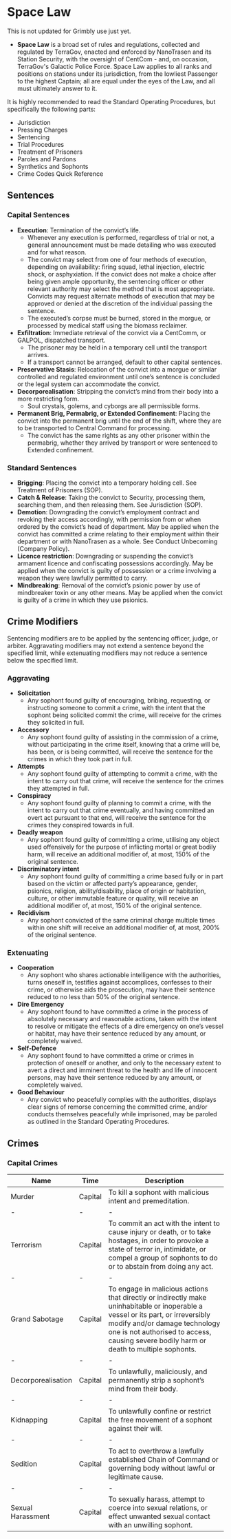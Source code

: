 # Space Law

<div class="warning">

This is not updated for Grimbly use just yet.

</div>

* **Space Law** is a broad set of rules and regulations, collected and regulated by TerraGov, enacted and enforced by NanoTrasen and its Station Security, with the oversight of CentCom - and, on occasion, TerraGov's Galactic Police Force. Space Law applies to all ranks and positions on stations under its jurisdiction, from the lowliest Passenger to the highest Captain; all are equal under the eyes of the Law, and all must ultimately answer to it.

It is highly recommended to read the Standard Operating Procedures, but specifically the following parts:
* Jurisdiction
* Pressing Charges
* Sentencing
* Trial Procedures
* Treatment of Prisoners
* Paroles and Pardons
* Synthetics and Sophonts
* Crime Codes Quick Reference
## Sentences
### Capital Sentences
* **Execution**: Termination of the convict’s life.
    * Whenever any execution is performed, regardless of trial or not, a general announcement must be made detailing who was executed and for what reason.
    * The convict may select from one of four methods of execution, depending on availability: firing squad, lethal injection, electric shock, or asphyxiation. If the convict does not make a choice after being given ample opportunity, the sentencing officer or other relevant authority may select the method that is most appropriate. Convicts may request alternate methods of execution that may be approved or denied at the discretion of the individual passing the sentence.
    * The executed’s corpse must be burned, stored in the morgue, or processed by medical staff using the biomass reclaimer.
* **Exfiltration**: Immediate retrieval of the convict via a CentComm, or GALPOL, dispatched transport.
    * The prisoner may be held in a temporary cell until the transport arrives.
    * If a transport cannot be arranged, default to other capital sentences.
* **Preservative Stasis**: Relocation of the convict into a morgue or similar controlled and regulated environment until one’s sentence is concluded or the legal system can accommodate the convict.
* **Decorporealisation**: Stripping the convict’s mind from their body into a more restricting form.
    * Soul crystals, golems, and cyborgs are all permissible forms.
* **Permanent Brig, Permabrig, or Extended Confinement**: Placing the convict into the permanent brig until the end of the shift, where they are to be transported to Central Command for processing.
    * The convict has the same rights as any other prisoner within the permabrig, whether they arrived by transport or were sentenced to Extended confinement.

### Standard Sentences
* **Brigging**: Placing the convict into a temporary holding cell. See Treatment of Prisoners (SOP).
* **Catch & Release**: Taking the convict to Security, processing them, searching them, and then releasing them. See Jurisdiction (SOP).
* **Demotion**: Downgrading the convict’s employment contract and revoking their access accordingly, with permission from or when ordered by the convict’s head of department. May be applied when the convict has committed a crime relating to their employment within their department or with NanoTrasen as a whole. See Conduct Unbecoming (Company Policy).
* **Licence restriction**: Downgrading or suspending the convict’s armament licence and confiscating possessions accordingly. May be applied when the convict is guilty of possession or a crime involving a weapon they were lawfully permitted to carry.
* **Mindbreaking**: Removal of the convict’s psionic power by use of mindbreaker toxin or any other means. May be applied when the convict is guilty of a crime in which they use psionics.

## Crime Modifiers
Sentencing modifiers are to be applied by the sentencing officer, judge, or arbiter. Aggravating modifiers may not extend a sentence beyond the specified limit, while extenuating modifiers may not reduce a sentence below the specified limit.

### Aggravating
* **Solicitation**
    * Any sophont found guilty of encouraging, bribing, requesting, or instructing someone to commit a crime, with the intent that the sophont being solicited commit the crime, will receive for the crimes they solicited in full.
* **Accessory**
    * Any sophont found guilty of assisting in the commission of a crime, without participating in the crime itself, knowing that a crime will be, has been, or is being committed, will receive the sentence for the crimes in which they took part in full.
* **Attempts**
    * Any sophont found guilty of attempting to commit a crime, with the intent to carry out that crime, will receive the sentence for the crimes they attempted in full.
* **Conspiracy**
    * Any sophont found guilty of planning to commit a crime, with the intent to carry out that crime eventually, and having committed an overt act pursuant to that end, will receive the sentence for the crimes they conspired towards in full.
* **Deadly weapon**
    * Any sophont found guilty of committing a crime, utilising any object used offensively for the purpose of inflicting mortal or great bodily harm, will receive an additional modifier of, at most, 150% of the original sentence.
* **Discriminatory intent**
    * Any sophont found guilty of committing a crime based fully or in part based on the victim or affected party’s appearance, gender, psionics, religion, ability/disability, place of origin or habitation, culture, or other immutable feature or quality, will receive an additional modifier of, at most, 150% of the original sentence.
* **Recidivism**
    * Any sophont convicted of the same criminal charge multiple times within one shift will receive an additional modifier of, at most, 200% of the original sentence.
### Extenuating
* **Cooperation**
    * Any sophont who shares actionable intelligence with the authorities, turns oneself in, testifies against accomplices, confesses to their crime, or otherwise aids the prosecution, may have their sentence reduced to no less than 50% of the original sentence.
* **Dire Emergency**
    * Any sophont found to have committed a crime in the process of absolutely necessary and reasonable actions, taken with the intent to resolve or mitigate the effects of a dire emergency on one’s vessel or habitat, may have their sentence reduced by any amount, or completely waived.
* **Self-Defence**
    * Any sophont found to have committed a crime or crimes in protection of oneself or another, and only to the necessary extent to avert a direct and imminent threat to the health and life of innocent persons, may have their sentence reduced by any amount, or completely waived.
* **Good Behaviour**
    * Any convict who peacefully complies with the authorities, displays clear signs of remorse concerning the committed crime, and/or conducts themselves peacefully while imprisoned, may be paroled as outlined in the Standard Operating Procedures.

## Crimes
### Capital Crimes
| Name | Time | Description |
|-|-|-|
| Murder | Capital | To kill a sophont with malicious intent and premeditation. |
|-|-|-|
| Terrorism | Capital | To commit an act with the intent to cause injury or death, or to take hostages, in order to provoke a state of terror in, intimidate, or compel a group of sophonts to do or to abstain from doing any act. |
|-|-|-|
| Grand Sabotage | Capital | To engage in malicious actions that directly or indirectly make uninhabitable or inoperable a vessel or its part, or irreversibly modify and/or damage technology one is not authorised to access, causing severe bodily harm or death to multiple sophonts. |
|-|-|-|
| Decorporealisation | Capital | To unlawfully, maliciously, and permanently strip a sophont’s mind from their body. |
|-|-|-|
| Kidnapping | Capital | To unlawfully confine or restrict the free movement of a sophont against their will. |
|-|-|-|
| Sedition | Capital | To act to overthrow a lawfully established Chain of Command or governing body without lawful or legitimate cause. |
|-|-|-|
| Sexual Harassment | Capital | To sexually harass, attempt to coerce into sexual relations, or effect unwanted sexual contact with an unwilling sophont. |